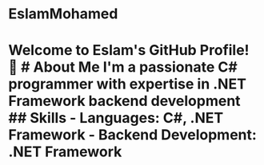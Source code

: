 # EslamMohamed
# Welcome to Eslam's GitHub Profile! 👋  # About Me  I'm a passionate C# programmer with expertise in .NET Framework backend development  ## Skills  - **Languages:** C#, .NET Framework - **Backend Development:** .NET Framework
